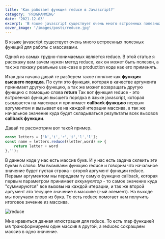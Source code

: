 ```yaml
---
title: 'Как работает функция reduce в Javascript?'
category: 'PROGRAMMING'
date: '2021-12-03'
excerpt: 'В языке javascript существует очень много встроенных полезных функций'
cover_image: '/images/posts/reduce.jpg'
---
```


В языке javascript существует очень много встроенных полезных функций для работы с массивами.

Одной из самых трудно-понимаемых является reduce. В этой статье я расскажу вам зачем нужен метод reduce, как он может быть полезен, а так же покажу реальные use-case в production коде как его применять.

Итак для начала давай те разберем такое понятие как **функция высшего порядка**. По сути это функция, которая в качестве аргумента принимает другую функцию, а так же может возвращать другую функцию с помощью слова **return** Так вот функция reduce - это встроенная функция высшего порядка в языке javascript, которая вызывается на массивах и принимает **callback функцию** первым аргументом и вызывает ее на каждой итерации массива, а так же начальное значение куда будет складываться результаты всех вызовов **callback функции**.

Давай те рассмотрим вот такой пример.

```javascript
const letters = ['k','i','r','i','l','l'];
const name = letters.reduce((letter,word) => {
    return letter + word
},'');
```

В данном коде у нас есть массив букв. И у нас есть задача склеить эти буквы в слово. Мы вызываем функцию reduce и говорим что начальное значение будет пустая строка - второй аргумент функции reduce. Первым аргументом мы передаем ту самую функцию callback, которая первым параметром принимает *аккумулятор* - то самое значение куда "суммируются" все вызовы на каждой итерации, и так же второй аргумент это текущее значение в массиве (i-ый элемент). На выходе мы получаем слово из букв. То есть reduce помогает нам получить итоговое знчение из массива.

![reduce](/images/posts/reduce-sandwich.jpg)

Мне нравиться данная илюстрация для reduce. То есть map функцией мв трансформируем один массив в другой, а reducec сокращаем массив в одно значение.